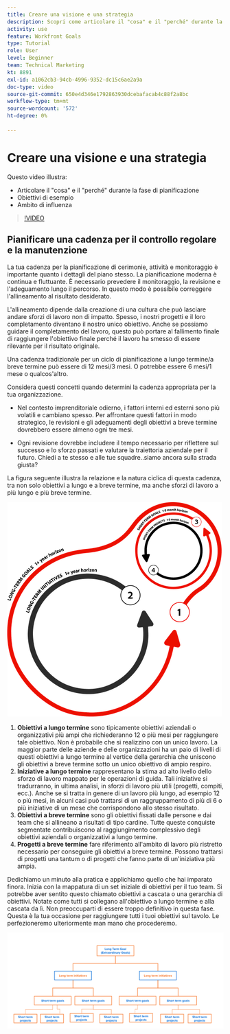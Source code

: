 ```yaml
---
title: Creare una visione e una strategia
description: Scopri come articolare il "cosa" e il "perché" durante la fase di pianificazione, gli obiettivi di esempio e la portata dell’influenza.
activity: use
feature: Workfront Goals
type: Tutorial
role: User
level: Beginner
team: Technical Marketing
kt: 8891
exl-id: a1062cb3-94cb-4996-9352-dc15c6ae2a9a
doc-type: video
source-git-commit: 650e4d346e1792863930dcebafacab4c88f2a8bc
workflow-type: tm+mt
source-wordcount: '572'
ht-degree: 0%

---
```


# Creare una visione e una strategia

Questo video illustra:

* Articolare il &quot;cosa&quot; e il &quot;perché&quot; durante la fase di pianificazione
* Obiettivi di esempio
* Ambito di influenza

>[!VIDEO](https://video.tv.adobe.com/v/335185/?quality=12&learn=on)

## Pianificare una cadenza per il controllo regolare e la manutenzione

La tua cadenza per la pianificazione di cerimonie, attività e monitoraggio è importante quanto i dettagli del piano stesso. La pianificazione moderna è continua e fluttuante. È necessario prevedere il monitoraggio, la revisione e l&#39;adeguamento lungo il percorso. In questo modo è possibile correggere l&#39;allineamento al risultato desiderato.

L&#39;allineamento dipende dalla creazione di una cultura che può lasciare andare sforzi di lavoro non di impatto. Spesso, i nostri progetti e il loro completamento diventano il nostro unico obiettivo. Anche se possiamo guidare il completamento del lavoro, questo può portare al fallimento finale di raggiungere l&#39;obiettivo finale perché il lavoro ha smesso di essere rilevante per il risultato originale.

Una cadenza tradizionale per un ciclo di pianificazione a lungo termine/a breve termine può essere di 12 mesi/3 mesi. O potrebbe essere 6 mesi/1 mese o qualcos&#39;altro.

Considera questi concetti quando determini la cadenza appropriata per la tua organizzazione.

* Nel contesto imprenditoriale odierno, i fattori interni ed esterni sono più volatili e cambiano spesso. Per affrontare questi fattori in modo strategico, le revisioni e gli adeguamenti degli obiettivi a breve termine dovrebbero essere almeno ogni tre mesi.

* Ogni revisione dovrebbe includere il tempo necessario per riflettere sul successo e lo sforzo passati e valutare la traiettoria aziendale per il futuro. Chiedi a te stesso e alle tue squadre..siamo ancora sulla strada giusta?

La figura seguente illustra la relazione e la natura ciclica di questa cadenza, tra non solo obiettivi a lungo e a breve termine, ma anche sforzi di lavoro a più lungo e più breve termine.

![Un grafico di un ciclo di esecuzione strategico](assets/02-workfront-goals-strategic-execution-cycle.png)

1. **Obiettivi a lungo termine** sono tipicamente obiettivi aziendali o organizzativi più ampi che richiederanno 12 o più mesi per raggiungere tale obiettivo. Non è probabile che si realizzino con un unico lavoro. La maggior parte delle aziende e delle organizzazioni ha un paio di livelli di questi obiettivi a lungo termine al vertice della gerarchia che uniscono gli obiettivi a breve termine sotto un unico obiettivo di ampio respiro.
1. **Iniziative a lungo termine** rappresentano la stima ad alto livello dello sforzo di lavoro mappato per le operazioni di guida. Tali iniziative si tradurranno, in ultima analisi, in sforzi di lavoro più utili (progetti, compiti, ecc.). Anche se si tratta in genere di un lavoro più lungo, ad esempio 12 o più mesi, in alcuni casi può trattarsi di un raggruppamento di più di 6 o più iniziative di un mese che corrispondono allo stesso risultato.
1. **Obiettivi a breve termine** sono gli obiettivi fissati dalle persone e dai team che si allineano a risultati di tipo cardine. Tutte queste conquiste segmentate contribuiscono al raggiungimento complessivo degli obiettivi aziendali o organizzativi a lungo termine.
1. **Progetti a breve termine** fare riferimento all&#39;ambito di lavoro più ristretto necessario per conseguire gli obiettivi a breve termine. Possono trattarsi di progetti una tantum o di progetti che fanno parte di un&#39;iniziativa più ampia.

<!--
Your turn graphic
-->

Dedichiamo un minuto alla pratica e applichiamo quello che hai imparato finora. Inizia con la mappatura di un set iniziale di obiettivi per il tuo team. Si potrebbe aver sentito questo chiamato obiettivi a cascata o una gerarchia di obiettivi. Notate come tutti si collegano all&#39;obiettivo a lungo termine e alla cascata da lì. Non preoccuparti di essere troppo definitivo in questa fase. Questa è la tua occasione per raggiungere tutti i tuoi obiettivi sul tavolo. Le perfezioneremo ulteriormente man mano che procederemo.

![Un grafico di mappatura degli obiettivi a breve e lungo termine](assets/03-workfront-goals-goal-mapping.png)
